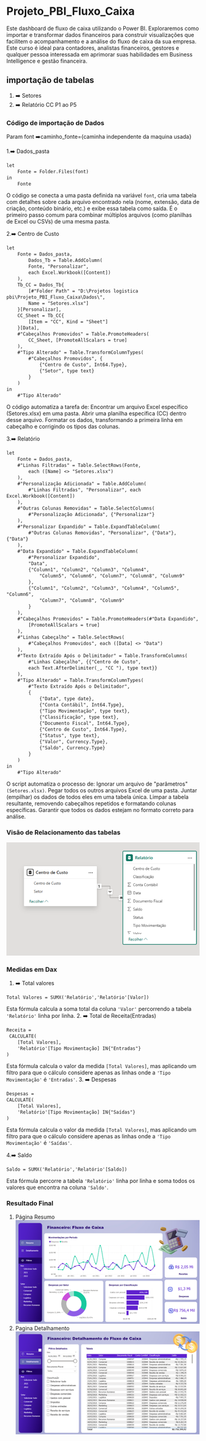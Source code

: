# Projeto_PBI_Fluxo_Caixa

Este dashboard de fluxo de caixa utilizando o Power BI.
Exploraremos como importar e transformar dados financeiros para construir
visualizações que facilitem o acompanhamento e a análise do fluxo de caixa da
sua empresa. Este curso é ideal para contadores, analistas financeiros, gestores
e qualquer pessoa interessada em aprimorar suas habilidades em Business
 Intelligence e gestão financeira.

## importação de tabelas

1. ➡️ Setores
2. ➡️ Relatório CC P1 ao P5

### Código de importação de Dados

Param font ➡️caminho_fonte={caminha independente da maquina usada}

1.➡️ Dados_pasta

```powerquery
let
    Fonte = Folder.Files(font)
in
    Fonte
```

O código se conecta a uma pasta definida na variável `font`, cria uma tabela com
detalhes sobre cada arquivo encontrado nela (nome, extensão, data de criação,
conteúdo binário, etc.) e exibe essa tabela como saída. É o primeiro passo comum
para combinar múltiplos arquivos (como planilhas de Excel ou CSVs) de uma mesma
pasta.

2.➡️ Centro de Custo

```powerquery
let
    Fonte = Dados_pasta,
        Dados_Tb = Table.AddColumn(
        Fonte, "Personalizar",
        each Excel.Workbook([Content])
    ),
    Tb_CC = Dados_Tb{
        [#"Folder Path" = "D:\Projetos logistica pbi\Projeto_PBI_Fluxo_Caixa\Dados\",
        Name = "Setores.xlsx"]
    }[Personalizar],
    CC_Sheet = Tb_CC{
        [Item = "CC", Kind = "Sheet"]
    }[Data],
    #"Cabeçalhos Promovidos" = Table.PromoteHeaders(
        CC_Sheet, [PromoteAllScalars = true]
    ),
    #"Tipo Alterado" = Table.TransformColumnTypes(
        #"Cabeçalhos Promovidos", {
            {"Centro de Custo", Int64.Type}, 
            {"Setor", type text}
        }
    )
in
    #"Tipo Alterado"
```

O código automatiza a tarefa de:
Encontrar um arquivo Excel específico (Setores.xlsx) em uma pasta.
Abrir uma planilha específica (CC) dentro desse arquivo.
Formatar os dados, transformando a primeira linha em cabeçalho e corrigindo os
tipos das colunas.

3.➡️ Relatório

```powerquery
let
    Fonte = Dados_pasta,
    #"Linhas Filtradas" = Table.SelectRows(Fonte, 
        each ([Name] <> "Setores.xlsx")
    ),
    #"Personalização Adicionada" = Table.AddColumn(
        #"Linhas Filtradas", "Personalizar", each Excel.Workbook([Content])
    ),
    #"Outras Colunas Removidas" = Table.SelectColumns(
        #"Personalização Adicionada", {"Personalizar"}
    ),
    #"Personalizar Expandido" = Table.ExpandTableColumn(
        #"Outras Colunas Removidas", "Personalizar", {"Data"}, {"Data"}
    ),
    #"Data Expandido" = Table.ExpandTableColumn(
        #"Personalizar Expandido",
        "Data",
        {"Column1", "Column2", "Column3", "Column4", 
            "Column5", "Column6", "Column7", "Column8", "Column9"
        },
        {"Column1", "Column2", "Column3", "Column4", "Column5", "Column6", 
            "Column7", "Column8", "Column9"
        }
    ),
    #"Cabeçalhos Promovidos" = Table.PromoteHeaders(#"Data Expandido", 
        [PromoteAllScalars = true]
    ),
    #"Linhas Cabeçalho" = Table.SelectRows(
        #"Cabeçalhos Promovidos", each ([Data] <> "Data")
    ),
    #"Texto Extraído Após o Delimitador" = Table.TransformColumns(
        #"Linhas Cabeçalho", {{"Centro de Custo", 
        each Text.AfterDelimiter(_, "CC "), type text}}
    ),
    #"Tipo Alterado" = Table.TransformColumnTypes(
        #"Texto Extraído Após o Delimitador",
        {
            {"Data", type date},
            {"Conta Contábil", Int64.Type},
            {"Tipo Movimentação", type text},
            {"Classificação", type text},
            {"Documento Fiscal", Int64.Type},
            {"Centro de Custo", Int64.Type},
            {"Status", type text},
            {"Valor", Currency.Type},
            {"Saldo", Currency.Type}
        }
    )
in
    #"Tipo Alterado"
```

O script automatiza o processo de:
Ignorar um arquivo de "parâmetros" `(Setores.xlsx)`.
Pegar todos os outros arquivos Excel de uma pasta.
Juntar (empilhar) os dados de todos eles em uma tabela única.
Limpar a tabela resultante, removendo cabeçalhos repetidos e formatando colunas
específicas.
Garantir que todos os dados estejam no formato correto para análise.

### Visão de Relacionamento das tabelas

![alt text](Relacionamento%20das%20tabelas.png)

### Medidas em Dax

1. ➡️ Total valores

```dax
Total Valores = SUMX('Relatório','Relatório'[Valor])
```

Esta fórmula calcula a soma total da coluna `'Valor'` percorrendo a tabela
`'Relatório'` linha por linha.
2. ➡️ Total de Receita(Entradas)

```dax
Receita =
 CALCULATE(
    [Total Valores],
    'Relatório'[Tipo Movimentação] IN{"Entradas"}
)
```

Esta fórmula calcula o valor da medida `[Total Valores]`, mas aplicando um
filtro para que o cálculo considere apenas as linhas onde a
 `'Tipo Movimentação'` é `'Entradas'`.
3. ➡️ Despesas

```dax
Despesas = 
CALCULATE(
    [Total Valores],
    'Relatório'[Tipo Movimentação] IN{"Saídas"}
)
```

Esta fórmula calcula o valor da medida `[Total Valores]`, mas aplicando um
filtro para que o cálculo considere apenas as linhas onde a
`'Tipo Movimentação'` é `'Saídas'`.

4.➡️ Saldo

```dax
Saldo = SUMX('Relatório','Relatório'[Saldo])
```

Esta fórmula percorre a tabela `'Relatório'` linha por linha e soma todos os
valores que encontra na coluna `'Saldo'`.

### Resultado Final

1. Página Resumo
    ![alt text](Resumo.png)
2. Pagina Detalhamento
    ![alt text](Detalhamento.png)
